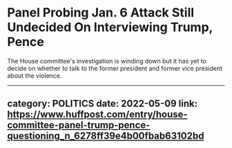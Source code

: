 # Panel Probing Jan. 6 Attack Still Undecided On Interviewing Trump, Pence

The House committee's investigation is winding down but it has yet to decide on whether to talk to the former president and former vice president about the violence.

---
category: POLITICS
date: 2022-05-09
link: https://www.huffpost.com/entry/house-committee-panel-trump-pence-questioning_n_6278ff39e4b00fbab63102bd
---
